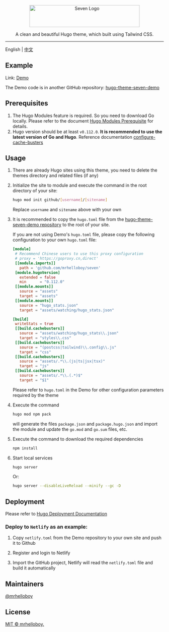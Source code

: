 <p align="center">
  <a href="https://seven-demo.supcat.cn/" target="_blank">
    <img alt="Seven Logo" src="https://seven-demo.supcat.cn/images/logo-footer.svg" width="350" height="70" style="max-width: 100%;">
  </a>
</p>

<p align="center">
  A clean and beautiful Hugo theme, which built using Tailwind CSS.
</p>

---

English | [中文](./README_zh-CN.md)

## Example

Link: [Demo](https://snazzy-jelly-839142.netlify.app/)

The Demo code is in another GitHub repository: [hugo-theme-seven-demo](https://github.com/mrhelloboy/hugo-theme-seven-demo)

## Prerequisites

1. The Hugo Modules feature is required. So you need to download Go locally. Please refer to the document [Hugo Modules Prerequisite](https://gohugo.io/hugo-modules/use-modules/#prerequisite) for details.
2. Hugo version should be at least `v0.112.0`. **It is recommended to use the latest version of Go and Hugo**. Reference documentation [configure-cache-busters](https://gohugo.io/getting-started/configuration/#configure-cache-busters)

## Usage

1. There are already Hugo sites using this theme, you need to delete the themes directory and related files (if any)

2. Initialize the site to module and execute the command in the root directory of your site:

   ```bash
   hugo mod init github/[username]/[sitename]
   ```

   Replace `username` and `sitename` above with your own

3. It is recommended to copy the `hugo.toml` file from the [hugo-theme-seven-demo repository](https://github.com/mrhelloboy/hugo-theme-seven-demo) to the root of your site.

   If you are not using Demo's `hugo.toml` file, please copy the following configuration to your own `hugo.toml` file:

   ```toml
   [module]
    # Recommend Chinese users to use this proxy configuration
    # proxy = 'https://goproxy.cn,direct'
    [[module.imports]]
      path = 'github.com/mrhelloboy/seven'
    [module.hugoVersion]
      extended = false
      min      = "0.112.0"
    [[module.mounts]]
      source = "assets"
      target = "assets"
    [[module.mounts]]
      source = "hugo_stats.json"
      target = "assets/watching/hugo_stats.json"

   [build]
    writeStats = true
    [[build.cachebusters]]
      source = "assets/watching/hugo_stats\\.json"
      target = "styles\\.css"
    [[build.cachebusters]]
      source = "(postcss|tailwind)\\.config\\.js"
      target = "css"
    [[build.cachebusters]]
      source = "assets/.*\\.(js|ts|jsx|tsx)"
      target = "js"
    [[build.cachebusters]]
      source = "assets/.*\\.(.*)$"
      target = "$1"
   ```

   Please refer to `hugo.toml` in the Demo for other configuration parameters required by the theme

4. Execute the command

   ```bash
   hugo mod npm pack
   ```

   will generate the files `package.json` and `package.hugo.json` and import the module and update the `go.mod` and `go.sum` files, etc.

5. Execute the command to download the required dependencies

   ```bash
   npm install
   ```

6. Start local services

   ```bash
   hugo server
   ```

   Or:

   ```bash
   hugo server --disableLiveReload --minify --gc -D
   ```

## Deployment

Please refer to [Hugo Deployment Documentation](https://gohugo.io/hosting-and-deployment/)

### Deploy to `Netlify` as an example:

1. Copy `netlify.toml` from the Demo repository to your own site and push it to Github

2. Register and login to Netlify

3. Import the GitHub project, Netlify will read the `netlify.toml` file and build it automatically

## Maintainers

[@mrhelloboy](https://github.com/mrhelloboy)

## License

[MIT © mrhelloboy.](./LICENSE)
